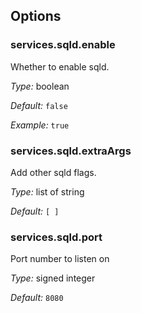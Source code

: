[comment]: # (Do not edit this file as it is autogenerated. Go to docs/individual-docs if you want to make edits.)


[comment]: # (Please add your documentation on top of this line)

## Options

### services\.sqld\.enable

Whether to enable sqld\.



*Type:*
boolean



*Default:*
` false `



*Example:*
` true `



### services\.sqld\.extraArgs



Add other sqld flags\.



*Type:*
list of string



*Default:*
` [ ] `



### services\.sqld\.port



Port number to listen on



*Type:*
signed integer



*Default:*
` 8080 `
